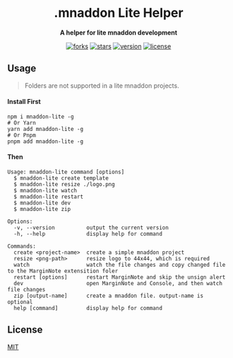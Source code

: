 <h1 align="center" style="margin-top: 10px;">.mnaddon Lite Helper</h1>
<p align="center">
  <b>A helper for lite mnaddon development</b>
</p>

<p align="center">
  <a href="https://github.com/marginnoteapp/mnaddon-lite-helper/network/members"><img src="https://img.shields.io/github/forks/marginnoteapp/mnaddon-lite-helper.svg?style=flat" alt="forks"></a>
  <a href="https://github.com/marginnoteapp/mnaddon-lite-helper/stargazers"><img src="https://img.shields.io/github/stars/marginnoteapp/mnaddon-lite-helper.svg?style=flat" alt="stars"></a>
  <a href="https://github.com/marginnoteapp/mnaddon-lite-helper/blob/main/package.json"><img src="https://img.shields.io/badge/version-v0.9.6-orange" alt="version"></a>
  <a href="https://github.com/marginnoteapp/mnaddon-lite-helper/blob/main/LICENSE"><img src="https://img.shields.io/badge/license-MIT-green" alt="license"></a>
</p>

## Usage
> Folders are not supported in a lite mnaddon projects.
#### Install First
```shll
npm i mnaddon-lite -g
# Or Yarn
yarn add mnaddon-lite -g
# Or Pnpm
pnpm add mnaddon-lite -g
```
#### Then

```shll
Usage: mnaddon-lite command [options]
  $ mnaddon-lite create template
  $ mnaddon-lite resize ./logo.png
  $ mnaddon-lite watch
  $ mnaddon-lite restart
  $ mnaddon-lite dev
  $ mnaddon-lite zip

Options:
  -v, --version          output the current version
  -h, --help             display help for command

Commands:
  create <project-name>  create a simple mnaddon project
  resize <png-path>      resize logo to 44x44, which is required
  watch                  watch the file changes and copy changed file to the MarginNote extensition foler
  restart [options]      restart MarginNote and skip the unsign alert
  dev                    open MarginNote and Console, and then watch file changes
  zip [output-name]      create a mnaddon file. output-name is optional
  help [command]         display help for command
```
## License

[MIT](https://github.com/marginnoteapp/mnaddon-lite-helper/blob/main/LICENSE)